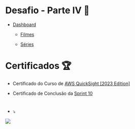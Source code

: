 # Desafio - Parte IV 📝

-  [Dashboard](exercicios/desafio-parte-IV/)
	
	- [Filmes](exercicios/desafio-parte-IV/Filmes/Dados_dos_10_Filmes_Mais_Populares_de_Ação_&_Aventura_(2000-2023).pdf) 
	
	- [Séries](exercicios/desafio-parte-IV/Séries/Dados_das_10_Séries_Mais_Populares_de_Ação_&_Aventura_(2000-2023).pdf) 

# Certificados 🏆

- Certificado do Curso de
[AWS QuickSight [2023 Edition]](https://www.udemy.com/certificate/UC-d751bbce-efce-4b66-af0d-b5bd8e35aa04/)

- Certificado de Conclusão da
[Sprint 10](https://www.udemy.com/certificate/UC-208ec97b-83b7-4dbb-a9b0-0524b68e0a06/)

#

- ⤵

![](https://img-c.udemycdn.com/redactor/raw/assignment/2023-02-22_18-38-09-0a9fcf25dcd6a1f2c2337aacada1c980.png)
